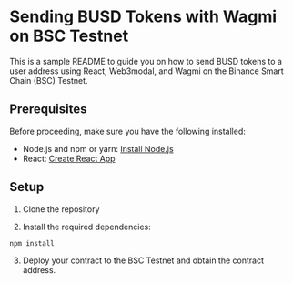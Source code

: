 # Sending BUSD Tokens with Wagmi on BSC Testnet

This is a sample README to guide you on how to send BUSD tokens to a user address using React, Web3modal, and Wagmi on the Binance Smart Chain (BSC) Testnet.

## Prerequisites

Before proceeding, make sure you have the following installed:

- Node.js and npm or yarn: [Install Node.js](https://nodejs.org/)
- React: [Create React App](https://reactjs.org/docs/create-a-new-react-app.html#create-react-app)

## Setup

1. Clone the repository

2. Install the required dependencies:

```bash
npm install
```

3. Deploy your contract to the BSC Testnet and obtain the contract address.

